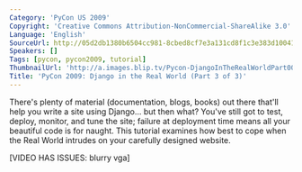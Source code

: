 ```yaml
---
Category: 'PyCon US 2009'
Copyright: 'Creative Commons Attribution-NonCommercial-ShareAlike 3.0'
Language: 'English'
SourceUrl: http://05d2db1380b6504cc981-8cbed8cf7e3a131cd8f1c3e383d10041.r93.cf2.rackcdn.com/pycon-us-2009/138_pycon-2009-django-in-the-real-world-part-3-of-3.mp4
Speakers: []
Tags: [pycon, pycon2009, tutorial]
ThumbnailUrl: 'http://a.images.blip.tv/Pycon-DjangoInTheRealWorldPart003327-984.jpg'
Title: 'PyCon 2009: Django in the Real World (Part 3 of 3)'
---
```

There's plenty of material (documentation, blogs, books) out there that'll
help you write a site using Django... but then what? You've still got to test,
deploy, monitor, and tune the site; failure at deployment time means all your
beautiful code is for naught. This tutorial examines how best to cope when the
Real World intrudes on your carefully designed website.

  
[VIDEO HAS ISSUES: blurry vga]

